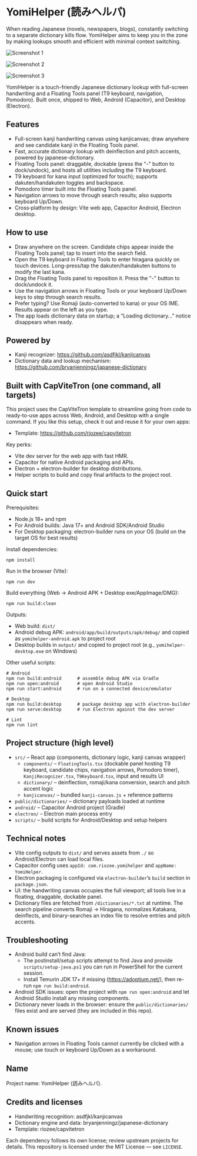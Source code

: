 # YomiHelper (読みヘルパ)

When reading Japanese (novels, newspapers, blogs), constantly switching to a separate dictionary kills flow. YomiHelper aims to keep you in the zone by making lookups smooth and efficient with minimal context switching.

![Screenshot 1](./public/screenshots/ss1.png)

![Screenshot 2](./public/screenshots/ss2.png)

![Screenshot 3](./public/screenshots/ss3.png)

YomiHelper is a touch-friendly Japanese dictionary lookup with full-screen handwriting and a Floating Tools panel (T9 keyboard, navigation, Pomodoro). Built once, shipped to Web, Android (Capacitor), and Desktop (Electron).

## Features

- Full-screen kanji handwriting canvas using kanjicanvas; draw anywhere and see candidate kanji in the Floating Tools panel.
- Fast, accurate dictionary lookup with deinflection and pitch accents, powered by japanese-dictionary.
- Floating Tools panel: draggable, dockable (press the "-" button to dock/undock), and hosts all utilities including the T9 keyboard.
- T9 keyboard for kana input (optimized for touch); supports dakuten/handakuten toggles and backspace.
- Pomodoro timer built into the Floating Tools panel.
- Navigation arrows to move through search results; also supports keyboard Up/Down.
- Cross‑platform by design: Vite web app, Capacitor Android, Electron desktop.

## How to use

- Draw anywhere on the screen. Candidate chips appear inside the Floating Tools panel; tap to insert into the search field.
- Open the T9 keyboard in Floating Tools to enter hiragana quickly on touch devices. Long-press/tap the dakuten/handakuten buttons to modify the last kana.
- Drag the Floating Tools panel to reposition it. Press the "-" button to dock/undock it.
- Use the navigation arrows in Floating Tools or your keyboard Up/Down keys to step through search results.
- Prefer typing? Use Romaji (auto-converted to kana) or your OS IME. Results appear on the left as you type.
- The app loads dictionary data on startup; a “Loading dictionary…” notice disappears when ready.

## Powered by

- Kanji recognizer: https://github.com/asdfjkl/kanjicanvas
- Dictionary data and lookup mechanism: https://github.com/bryanjenningz/japanese-dictionary

## Built with CapViteTron (one command, all targets)

This project uses the CapViteTron template to streamline going from code to ready-to-use apps across Web, Android, and Desktop with a single command. If you like this setup, check it out and reuse it for your own apps:

- Template: https://github.com/riozee/capvitetron

Key perks:

- Vite dev server for the web app with fast HMR.
- Capacitor for native Android packaging and APIs.
- Electron + electron-builder for desktop distributions.
- Helper scripts to build and copy final artifacts to the project root.

## Quick start

Prerequisites:

- Node.js 18+ and npm
- For Android builds: Java 17+ and Android SDK/Android Studio
- For Desktop packaging: electron-builder runs on your OS (build on the target OS for best results)

Install dependencies:

```pwsh
npm install
```

Run in the browser (Vite):

```pwsh
npm run dev
```

Build everything (Web -> Android APK + Desktop exe/AppImage/DMG):

```pwsh
npm run build:clean
```

Outputs:

- Web build: `dist/`
- Android debug APK: `android/app/build/outputs/apk/debug/` and copied as `yomihelper-android.apk` to project root
- Desktop builds in `output/` and copied to project root (e.g., `yomihelper-desktop.exe` on Windows)

Other useful scripts:

```pwsh
# Android
npm run build:android      # assemble debug APK via Gradle
npm run open:android       # open Android Studio
npm run start:android      # run on a connected device/emulator

# Desktop
npm run build:desktop      # package desktop app with electron-builder
npm run serve:desktop      # run Electron against the dev server

# Lint
npm run lint
```

## Project structure (high level)

- `src/` – React app (components, dictionary logic, kanji canvas wrapper)
  - `components/` – `FloatingTools.tsx` (dockable panel hosting T9 keyboard, candidate chips, navigation arrows, Pomodoro timer), `KanjiRecognizer.tsx`, `T9Keyboard.tsx`, input and results UI
  - `dictionary/` – deinflection, romaji/kana conversion, search and pitch accent logic
  - `kanjicanvas/` – bundled `kanji-canvas.js` + reference patterns
- `public/dictionaries/` – dictionary payloads loaded at runtime
- `android/` – Capacitor Android project (Gradle)
- `electron/` – Electron main process entry
- `scripts/` – build scripts for Android/Desktop and setup helpers

## Technical notes

- Vite config outputs to `dist/` and serves assets from `./` so Android/Electron can load local files.
- Capacitor config uses `appId: com.riozee.yomihelper` and `appName: YomiHelper`.
- Electron packaging is configured via `electron-builder`’s `build` section in `package.json`.
- UI: the handwriting canvas occupies the full viewport; all tools live in a floating, draggable, dockable panel.
- Dictionary files are fetched from `/dictionaries/*.txt` at runtime. The search pipeline converts Romaji → Hiragana, normalizes Katakana, deinflects, and binary-searches an index file to resolve entries and pitch accents.

## Troubleshooting

- Android build can’t find Java:
  - The postinstall/setup scripts attempt to find Java and provide `scripts/setup-java.ps1` you can run in PowerShell for the current session.
  - Install Temurin JDK 17+ if missing (https://adoptium.net/), then re-run `npm run build:android`.
- Android SDK issues: open the project with `npm run open:android` and let Android Studio install any missing components.
- Dictionary never loads in the browser: ensure the `public/dictionaries/` files exist and are served (they are included in this repo).

## Known issues

- Navigation arrows in Floating Tools cannot currently be clicked with a mouse; use touch or keyboard Up/Down as a workaround.

## Name

Project name: YomiHelper (読みヘルパ).

## Credits and licenses

- Handwriting recognition: asdfjkl/kanjicanvas
- Dictionary engine and data: bryanjenningz/japanese-dictionary
- Template: riozee/capvitetron

Each dependency follows its own license; review upstream projects for details. This repository is licensed under the MIT License — see `LICENSE`.
